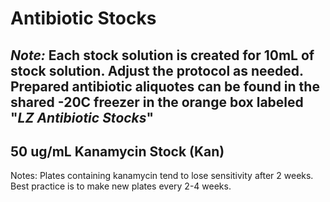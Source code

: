 # Antibiotic Stocks 

## *Note:* Each stock solution is created for 10mL of stock solution. Adjust the protocol as needed. Prepared antibiotic aliquotes can be found in the shared -20C freezer in the orange box labeled "*LZ Antibiotic Stocks*" 

## 50 ug/mL Kanamycin Stock (Kan) 
Notes: Plates containing kanamycin tend to lose sensitivity after 2 weeks. Best practice is to make new plates every 2-4 weeks.  
